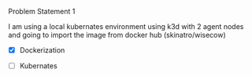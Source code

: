 Problem Statement 1

I am using a local kubernates environment using k3d with 2 agent nodes and going to import the image from docker hub (skinatro/wisecow)


- [X] Dockerization
- [ ] Kubernates


